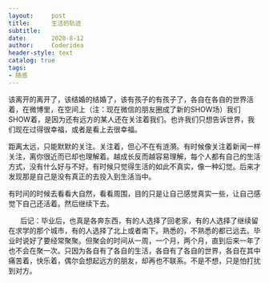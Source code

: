 ```yaml
---
layout:     post
title:      生活的轨迹
subtitle:   
date:       2020-8-12
author:     Coderidea
header-style: text
catalog: true
tags:
- 随感
--- 
```

<p>该离开的离开了，该结婚的结婚了，该有孩子的有孩子了，各自在各自的世界活着，在微博里，在空间上（注：现在微信的朋友圈成了新的SHOW场）我们SHOW着，是因为还有远方的某人还在关注着我们。也许我们只想告诉世界，我们现在过得很幸福，或者是看上去很幸福。</p>

<p>距离太远，只能默默的关注。关注着，但心不在有涟漪。有时候像关注着新闻一样关注，离你很近而已却也理解着。越成长反而越容易理解，每个人都有自己的生活方式，没有什么好与不好。有时候只觉得生活的如此不真实，像一种幻觉。后来才发现那是自己是没有真正的去投入到生活当中。</p>

<p>有时间的时候去看看大自然，看看周围，目的只是让自己感觉真实一些，让自己感觉下自己还活着。然后继续下去。</p>

<p>      后记：毕业后，也真是各奔东西，有的人选择了回老家，有的人选择了继续留在求学的那个城市，有的人选择了北上或者南下。熟悉的，不熟悉的都已远去。毕业时说好了要经常聚聚。但聚会的时间从一周，一个月，两个月，直到后来一年了也不会在聚一次。只因为各自有了各自的生活，各自有了各自的世界，各自在其中痛苦着，快乐着，偶尔会想起远方的朋友，却再也不联系。不是不想，只是怕打扰到对方。</p>
